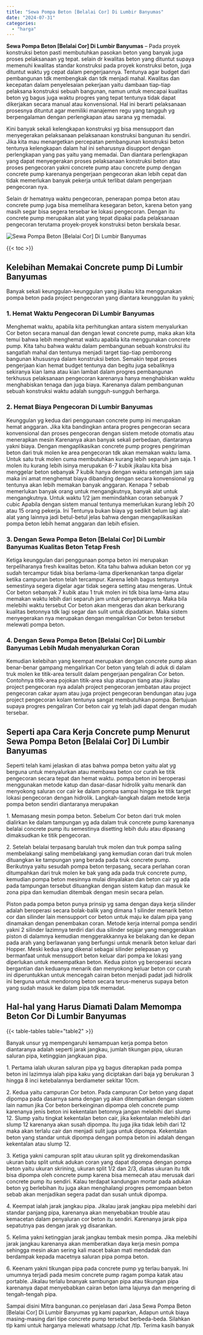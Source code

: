 ```yaml
---
title: "Sewa Pompa Beton [Belalai Cor] Di Lumbir Banyumas"
date: "2024-07-31"
categories: 
  - "harga"
---
```


**Sewa Pompa Beton \[Belalai Cor\] Di Lumbir Banyumas** – Pada proyek konstruksi beton pasti membutuhkan pasokan beton yang banyak juga proses pelaksanaan yg tepat. selain dr kwalitas beton yang dituntut supaya memenuhi kwalitas standar konstruksi pada proyek konstruksi beton, juga dituntut waktu yg cepat dalam pengerjaannya. Tentunya agar budget dari pembangunan tdk membengkak dan tdk menjadi mahal. Kwalitas dan kecepatan dalam penyelesaian pekerjaan yaitu dambaan tiap-tiap pelaksana konstruksi sebuah bangunan, namun untuk mencapai kualitas beton yg bagus juga waktu progres yang tepat tentunya tidak dapat dikerjakan secara manual atau konvensional. Hal ini berarti pelaksanaan prosesnya dituntut agar memiliki manajemen regu yang tangguh yg berpengalaman dengan perlengkapan atau sarana yg memadai.

Kini banyak sekali kelengkapan konstruksi yg bisa mensupport dan menyegerakan pelaksanaan pelaksanaan konstruksi bangunan itu sendiri. Jika kita mau menargetkan percepatan pembangunan konstruksi beton tentunya kelengkapan dalam hal ini seharusnya disupport dengan perlengkapan yang pas yaitu yang memadai. Dan diantara perlengkapan yang dapat menyegerakan proses pelaksanaan konstruksi beton atau proses pengecoran yakni concrete pump atau concrete pump dengan concrete pump karenanya pengerjaan pengecoran akan lebih cepat dan tidak memerlukan banyak pekerja untuk terlibat dalam pengerjaan pengecoran nya.

Selain dr hematnya waktu pengecoran, penerapan pompa beton atau concrete pump juga bisa memelihara kesegaran beton, karena beton yang masih segar bisa segera tersebar ke lokasi pengecoran. Dengan itu concrete pump merupakan alat yang tepat dipakai pada pelaksanaan pengecoran terutama proyek-proyek konstruksi beton berskala besar.

![Sewa Pompa Beton [Belalai Cor] Di Lumbir Banyumas](/images/sewa-concrete-pump-14.png)

{{< toc >}}

## Kelebihan Memakai Concrete pump Di Lumbir Banyumas

Banyak sekali keunggulan-keunggulan yang jikalau kita menggunakan pompa beton pada project pengecoran yang diantara keunggulan itu yakni;

### 1\. Hemat Waktu Pengecoran Di Lumbir Banyumas

Menghemat waktu, apabila kita perhitungkan antara sistem menyalurkan Cor beton secara manual dan dengan lewat concrete pump, maka akan kita temui bahwa lebih menghemat waktu apabila kita menggunakan concrete pump. Kita tahu bahwa waktu dalam pembangunan sebuah konstruksi itu sangatlah mahal dan tentunya menjadi target tiap-tiap pemborong bangunan khususnya dalam konstruksi beton. Semakin tepat proses pengerjaan kian hemat budget tentunya dan begitu juga sebaliknya sekiranya kian lama atau kian lambat dalam progres pembangunan terkhusus pelaksanaan pengecoran karenanya hanya menghabiskan waktu menghabiskan tenaga dan juga biaya. Karenanya dalam pembangunan sebuah konstruksi waktu adalah sungguh-sungguh berharga.

### 2\. Hemat Biaya Pengecoran Di Lumbir Banyumas

Keunggulan yg kedua dari penggunaan concrete pump ini merupakan hemat anggaran. Jika kita bandingkan antara progres pengecoran secara konvensional dan proses pengecoran dengan sistem metode otomatis atau menerapkan mesin Karenanya akan banyak sekali perbedaan, diantaranya yakni biaya. Dengan mengaplikasikan concrete pump progres pengiriman beton dari truk molen ke area pengecoran tdk akan memakan waktu lama. Untuk satu truk molen cuma membutuhkan kurang lebih separuh jam saja. 1 molen itu kurang lebih isinya merupakan 6-7 kubik jikalau kita bisa menggelar beton sebanyak 7 kubik hanya dengan waktu setengah jam saja maka ini amat menghemat biaya dibanding dengan secara konvensional yg tentunya akan lebih memakan banyak anggaran. Kenapa ? sebab memerlukan banyak orang untuk mengangkutnya, banyak alat untuk mengangkutnya. Untuk waktu 1/2 jam memindahkan coran sebanyak 7 cubic Apabila dengan sistem manual tentunya memerlukan kurang lebih 20 atau 15 orang pekerja. Ini Tentunya bukan biaya yg sedikit belum lagi alat-alat yang lainnya jadi betul-betul jelas bahwa dengan mengaplikasikan pompa beton lebih hemat anggaran dan lebih efisien.

### 3\. Dengan Sewa Pompa Beton \[Belalai Cor\] Di Lumbir Banyumas Kualitas Beton Tetap Fresh

Ketiga keunggulan dari penggunaan pompa beton ini merupakan terpeliharanya fresh kwalitas beton. Kita tahu bahwa adukan beton cor yg sudah tercampur tidak bisa berlama-lama diperkenankan tanpa digelar ketika campuran beton telah tercampur. Karena lebih bagus tentunya semestinya segera digelar agar tidak segera setting atau mengeras. Untuk Cor beton sebanyak 7 kubik atau 1 truk molen ini tdk bisa lama-lama atau memakan waktu lebih dari separuh jam untuk penyebarannya. Maka bila melebihi waktu tersebut Cor beton akan mengeras dan akan berkurang kualitas betonnya tdk lagi segar dan sulit untuk dipadatkan. Maka sistem menyegerakan nya merupakan dengan mengalirkan Cor beton tersebut melewati pompa beton.

### 4\. Dengan Sewa Pompa Beton \[Belalai Cor\] Di Lumbir Banyumas Lebih Mudah menyalurkan Coran

Kemudian kelebihan yang keempat merupakan dengan concrete pump akan benar-benar gampang mengalirkan Cor beton yang telah di aduk di dalam truk molen ke titik-area tersulit dalam pengerjaan pengaliran Cor beton. Contohnya titik-area pojokan titik-area slup ataupun tiang atau jikalau project pengecoran nya adalah project pengecoran jembatan atau project pengecoran cakar ayam atau juga project pengecoran bendungan atau juga project pengecoran kolam tentunya sangat membutuhkan pompa. Bertujuan supaya progres pengaliran Cor beton cair yg telah jadi dapat dengan mudah tersebar.

## Seperti apa Cara Kerja Concrete pump Menurut Sewa Pompa Beton \[Belalai Cor\] Di Lumbir Banyumas

Seperti telah kami jelaskan di atas bahwa pompa beton yaitu alat yg berguna untuk menyalurkan atau membawa beton cor curah ke titik pengecoran secara tepat dan hemat waktu. pompa beton ini beroperasi menggunakan metode katup dan dasar-dasar hidrolik yaitu menarik dan menyokong saluran cor cair ke dalam pompa sampai hingga ke titik target lokasi pengecoran dengan hidrolik. Langkah-langkah dalam metode kerja pompa beton sendiri diantaranya merupakan

1\. Memasang mesin pompa beton. Sebelum Cor beton dari truk molen dialirkan ke dalam tampungan yg ada dalam truk concrete pump karenanya belalai concrete pump itu semestinya disetting lebih dulu atau dipasang dimaksudkan ke titik pengecoran.

2\. Setelah belalai terpasang barulah truk molen dan truk pompa saling membelakangi saling membelakangi yang kemudian coran dari truk molen dituangkan ke tampungan yang berada pada truk concrete pump. Berikutnya yaitu sesudah pompa beton terpasang, secara perlahan coran ditumpahkan dari truk molen ke bak yang ada pada truk concrete pump, kemudian pompa beton mesinnya mulai dinyalakan dan beton cair yg ada pada tampungan tersebut dituangkan dengan sistem katup dan masuk ke zona pipa dan kemudian ditembak dengan mesin secara pelan.

Piston pada pompa beton punya prinsip yg sama dengan daya kerja silinder adalah beroperasi secara bolak-balik yang dimana 1 silinder menarik beton cor dan silinder lain mensupport cor beton untuk maju ke dalam pipa yang dinamakan dengan penembakan coran. Metode kerja internal pompa sendiri yakni 2 silinder lazimnya terdiri dari dua silinder sejajar yang menggerakkan piston di dalamnya kemudian menggerakkannya ke belakang dan ke depan pada arah yang berlawanan yang berfungsi untuk menarik beton keluar dari Hopper. Meski kedua yang dikenal sebagai silinder pelepasan yg bermanfaat untuk mensupport beton keluar dari pompa ke lokasi yang diperlukan untuk menempatkan beton. Kedua piston yg beroperasi secara bergantian dan keduanya menarik dan menyokong keluar beton cor curah ini diperuntukkan untuk mencegah cairan beton menjadi padat jadi hidrolik ini berguna untuk mendorong beton secara terus-menerus supaya beton yang sudah masuk ke dalam pipa tdk memadat.

## Hal-hal yang Harus Diamati Dalam Memompa Beton Cor Di Lumbir Banyumas

{{< table-tables table="table2" >}}

Banyak unsur yg mempengaruhi kemampuan kerja pompa beton diantaranya adalah seperti jarak jangkau, jumlah tikungan pipa, ukuran saluran pipa, ketinggian jangkauan pipa.

1\. Pertama ialah ukuran saluran pipa yg bagus diterapkan pada pompa beton ini lazimnya ialah pipa kaku yang diciptakan dari baja yg berukuran 3 hingga 8 inci ketebalannya berdiameter sekitar 10cm.

2\. Kedua yaitu campuran Cor beton. Pada campuran Cor beton yang dapat dipompa pada dasarnya sama dengan yg akan ditempatkan dengan sistem lain namun jika Cor beton berkeinginan dipompa oleh concrete pump karenanya jenis beton ini kekentalan betonnya jangan melebihi dari slump 12. Slump yaitu tingkat kekentalan beton cair, jika kekentalan melebihi dari slump 12 karenanya akan susah dipompa. Itu juga jika tidak lebih dari 12 maka akan terlalu cair dan menjadi sulit juga untuk dipompa. Kekentalan beton yang standar untuk dipompa dengan pompa beton ini adalah dengan kekentalan atau slump 12.

3\. Ketiga yakni campuran split atau ukuran split yg direkomendasikan ukuran batu split untuk adukan coran yang dapat dipompa dengan pompa beton yaitu ukuran skrining, ukuran split 1/2 dan 2/3, diatas ukuran itu tdk bisa dipompa oleh concrete pump karena bisa memecah atau merusak dari concrete pump itu sendiri. Kalau terdapat kandungan mortar pada adukan beton yg berlebihan itu juga akan menghalangi progres pemompaan beton sebab akan menjadikan segera padat dan susah untuk dipompa.

4\. Keempat ialah jarak jangkau pipa. Jikalau jarak jangkau pipa melebihi dari standar panjang pipa, karenanya akan menyebabkan trouble atau kemacetan dalam penyaluran cor beton itu sendiri. Karenanya jarak pipa sepatutnya pas dengan jarak yg disarankan.

5\. Kelima yakni ketinggian jarak jangkau tembak mesin pompa. Jika melebihi jarak jangkau karenanya akan memberatkan daya kerja mesin pompa sehingga mesin akan sering kali macet bakan mati mendadak dan berdampak kepada macetnya saluran pipa pompa beton.

6\. Keenam yakni tikungan pipa pada concrete pump yg terlau banyak. Ini umumnya terjadi pada mesim concrete pump ragam pompa katak atau portable. Jikalau terlalu bnanyak sambungan pipa atau tikungan pipa karenanya dapat menyebabkan cairan beton lama lajunya dan mengering di tengah-tengah pipa.

Sampai disini Mitra bangunan.co penjelasan dari Jasa Sewa Pompa Beton \[Belalai Cor\] Di Lumbir Banyumas yg kami paparkan, Adapun untuk biaya masing-masing dari tipe concrete pump tersebut berbeda-beda. Silahkan tlp kami untuk harganya melewati whatsapp /chat /tlp. Terima kasih banyak
